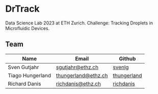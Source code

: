 # DrTrack

Data Science Lab 2023 at ETH Zurich. Challenge: Tracking Droplets in Microfluidic Devices.

## Team
| Name                 | Email               | Github                                        |
| -------------------- | ------------------- | --------------------------------------------- |
| Sven Gutjahr | sgutjahr@ethz.ch | [svenlg](https://github.com/svenlg) |
| Tiago Hungerland     | thungerland@ethz.ch     | [thungerland](https://github.com/thungerland)         |
| Richard Danis        | richdanis@ethz.ch   | [richdanis](https://github.com/richdanis)     |